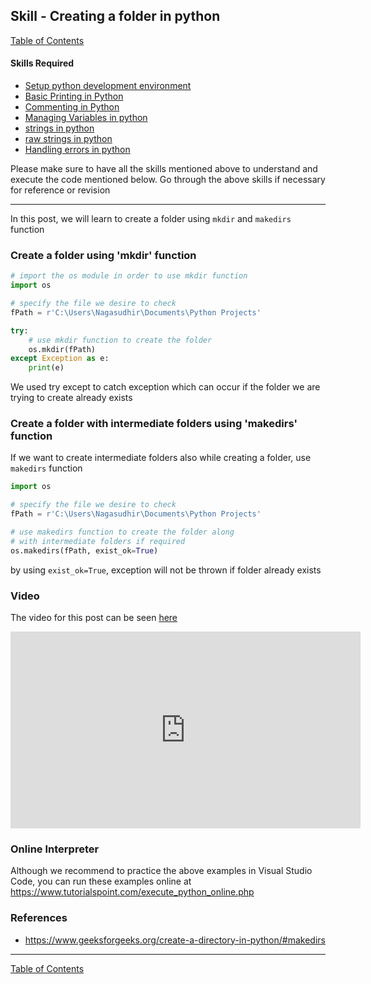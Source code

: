 ## Skill - Creating a folder in python
[Table of Contents](https://nagasudhir.blogspot.com/2020/04/taming-python-table-of-contents.html)

#### Skills Required
* [Setup python development environment](https://nagasudhir.blogspot.com/2020/04/setup-python-development-environment_14.html)
* [Basic Printing in Python](https://nagasudhir.blogspot.com/2020/04/basic-printing-in-python.html)
* [Commenting in Python](https://nagasudhir.blogspot.com/2020/04/comments-in-python.html)
* [Managing Variables in python](https://nagasudhir.blogspot.com/2020/04/managing-variables-in-python.html)
* [strings in python](https://nagasudhir.blogspot.com/2020/04/strings-in-python.html)
* [raw strings in python](https://nagasudhir.blogspot.com/2020/05/raw-strings-in-python.html)
* [Handling errors in python](https://nagasudhir.blogspot.com/2020/05/hnadling-errors-in-python.html)

Please make sure to have all the skills mentioned above to understand and execute the code mentioned below. Go through the above skills if necessary for reference or revision
<hr/>

In this post, we will learn to create a folder using `mkdir` and `makedirs` function

### Create a folder using 'mkdir' function
```python
# import the os module in order to use mkdir function
import os

# specify the file we desire to check
fPath = r'C:\Users\Nagasudhir\Documents\Python Projects'

try:  
    # use mkdir function to create the folder
    os.mkdir(fPath)  
except Exception as e:  
    print(e)
```
We used try except to catch exception which can occur if the folder we are trying to create already exists

### Create a folder with intermediate folders using 'makedirs' function
If we want to create intermediate folders also while creating a folder, use `makedirs` function
```python
import os

# specify the file we desire to check
fPath = r'C:\Users\Nagasudhir\Documents\Python Projects'

# use makedirs function to create the folder along
# with intermediate folders if required
os.makedirs(fPath, exist_ok=True)
```
by using `exist_ok=True`, exception will not be thrown if folder already exists

### Video
The video for this post can be seen [here](https://youtu.be/g3LJeQxpDao)

<iframe width="560" height="315" src="https://www.youtube.com/embed/g3LJeQxpDao" frameborder="0" allow="accelerometer; autoplay; clipboard-write; encrypted-media; gyroscope; picture-in-picture" allowfullscreen></iframe>

### Online Interpreter
Although we recommend to practice the above examples in Visual Studio Code, you can run these examples online at https://www.tutorialspoint.com/execute_python_online.php

### References
* https://www.geeksforgeeks.org/create-a-directory-in-python/#makedirs
<hr/>

[Table of Contents](https://nagasudhir.blogspot.com/2020/04/taming-python-table-of-contents.html)



<!--stackedit_data:
eyJwcm9wZXJ0aWVzIjoidGl0bGU6IENyZWF0aW5nIGEgZm9sZG
VyIGluIHB5dGhvblxuYXV0aG9yOiBOYWdhc3VkaGlyIFB1bGxh
XG5kYXRlOiAnMjAyMC0wNS0zMSdcbnRhZ3M6ICdsZWFybmluZy
wgcHl0aG9uLCB0YW1pbmdfcHl0aG9uX3NraWxsJ1xuY2F0ZWdv
cmllczogdGFtaW5nX3B5dGhvbl9za2lsbFxuIiwiaGlzdG9yeS
I6Wy0zOTMwMjgxMTMsLTE3NjM4MTE1NTYsLTIwNjA0NTkwMTQs
MTE1Njc5ODYxNCwxNjI3MDYyMTg0XX0=
-->